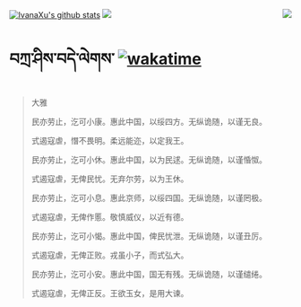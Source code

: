 [![IvanaXu's github stats](https://github-readme-stats.vercel.app/api?username=IvanaXu&show_icons=true&theme=vue-dark)](https://github.com/anuraghazra/github-readme-stats)
<img align="right" src="https://github-readme-stats.vercel.app/api/top-langs/?username=IvanaXu&langs_count=8&theme=graywhite" />
<img src="https://github-readme-stats.vercel.app/api/wakatime?username=IvanaXu&layout=compact&langs_count=8&theme=vue-dark&custom_title=Programming~Times/SinceJul.29.2021" />
# བཀྲ་ཤིས་བདེ་ལེགས་	[![wakatime](https://wakatime.com/badge/user/5043ee4a-e361-4607-9d47-d557f2005d05.svg)](https://wakatime.com/@5043ee4a-e361-4607-9d47-d557f2005d05)
> 大雅
> 
> 民亦劳止，汔可小康。惠此中国，以绥四方。无纵诡随，以谨无良。
> 
> 式遏寇虐，憯不畏明。柔远能迩，以定我王。
> 
> 民亦劳止，汔可小休。惠此中国，以为民逑。无纵诡随，以谨惛怓。
> 
> 式遏寇虐，无俾民忧。无弃尔劳，以为王休。
> 
> 民亦劳止，汔可小息。惠此京师，以绥四国。无纵诡随，以谨罔极。
> 
> 式遏寇虐，无俾作慝。敬慎威仪，以近有德。
> 
> 民亦劳止，汔可小愒。惠此中国，俾民忧泄。无纵诡随，以谨丑厉。
> 
> 式遏寇虐，无俾正败。戎虽小子，而式弘大。
> 
> 民亦劳止，汔可小安。惠此中国，国无有残。无纵诡随，以谨缱绻。
> 
> 式遏寇虐，无俾正反。王欲玉女，是用大谏。
>